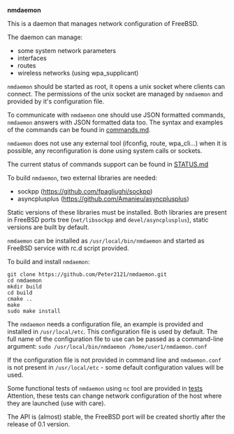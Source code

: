 **nmdaemon**

This is a daemon that manages network configuration of FreeBSD.

The daemon can manage:

- some system network parameters
- interfaces
- routes
- wireless networks (using wpa_supplicant)

`nmdaemon` should be started as root, it opens a unix socket where clients can connect.
The permissions of the unix socket are managed by `nmdaemon` and provided by it's configuration file.

To communicate with `nmdaemon` one should use JSON formatted commands, `nmdaemon` answers with JSON formatted data too.
The syntax and examples of the commands can be found in [commands.md](https://github.com/Peter2121/nmdaemon/blob/master/doc/commands.md).

`nmdaemon` does not use any external tool (ifconfig, route, wpa_cli...) when it is possible, any reconfiguration is done using system calls or sockets.

The current status of commands support can be found in [STATUS.md](https://github.com/Peter2121/nmdaemon/blob/master/STATUS.md)

To build `nmdaemon`, two external libraries are needed:

- sockpp (https://github.com/fpagliughi/sockpp)
- asyncplusplus (https://github.com/Amanieu/asyncplusplus)

Static versions of these libraries must be installed.
Both libraries are present in FreeBSD ports tree (`net/libsockpp` and `devel/asyncplusplus`), static versions are built by default.

`nmdaemon` can be installed as `/usr/local/bin/nmdaemon` and started as FreeBSD service with rc.d script provided.

To build and install `nmdaemon`:

    git clone https://github.com/Peter2121/nmdaemon.git
    cd nmdaemon
    mkdir build
    cd build
    cmake ..
    make
    sudo make install

The `nmdaemon` needs a configuration file, an example is provided and installed in `/usr/local/etc`. This configuration file is used by default.
The full name of the configuration file to use can be passed as a command-line argument:
`sudo /usr/local/bin/nmdaemon /home/user1/nmdaemon.conf`

If the configuration file is not provided in command line and `nmdaemon.conf` is not present in `/usr/local/etc` - some default configuration values will be used.

Some functional tests of `nmdaemon` using `nc` tool are provided in [tests](https://github.com/Peter2121/nmdaemon/tree/master/tests)
Attention, these tests can change network configuration of the host where they are launched (use with care).

The API is (almost) stable, the FreeBSD port will be created shortly after the release of 0.1 version.

